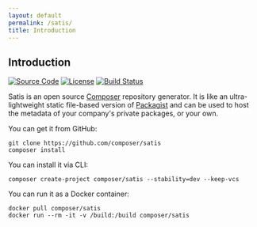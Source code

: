 ```yaml
---
layout: default
permalink: /satis/
title: Introduction
---
```


## Introduction

[![Source Code](//img.shields.io/badge/source-composer/satis-blue.svg?style=flat-square)](https://github.com/composer/satis)
[![License](//img.shields.io/packagist/l/composer/satis.svg?style=flat-square)](https://packagist.org/packages/composer/satis)
[![Build Status](//img.shields.io/travis/composer/satis/master.svg?style=flat-square)](https://travis-ci.org/composer/satis)

Satis is an open source <a href="https://getcomposer.org">Composer</a> repository generator. It is like an ultra-lightweight static file-based version of <a href="https://packagist.org">Packagist</a> and can be used to host the metadata of your company's private packages, or your own.

You can get it from GitHub:

    git clone https://github.com/composer/satis
    composer install
 
You can install it via CLI:

    composer create-project composer/satis --stability=dev --keep-vcs

You can run it as a Docker container:

    docker pull composer/satis
    docker run --rm -it -v /build:/build composer/satis
